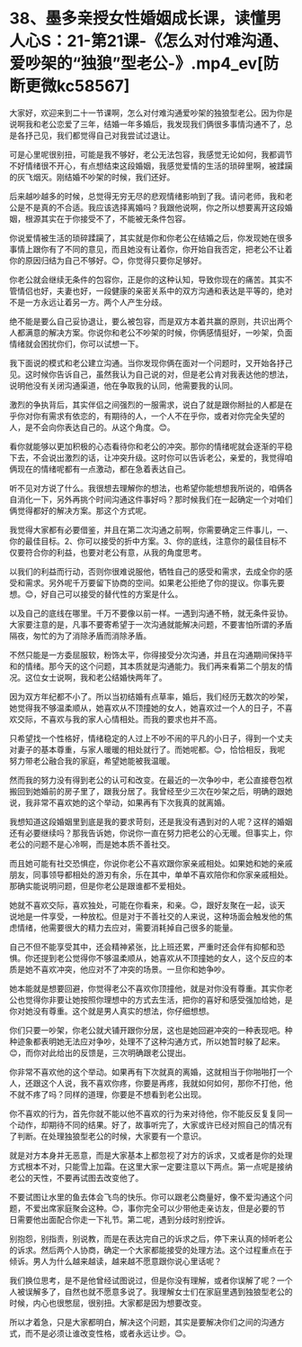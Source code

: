 # 38、墨多亲授女性婚姻成长课，读懂男人心S：21-第21课-《怎么对付难沟通、爱吵架的“独狼”型老公-》.mp4_ev[防断更微kc58567]

大家好，欢迎来到二十一节课啊，怎么对付难沟通爱吵架的独狼型老公。因为你是说啊我和老公恋爱了三年，结婚一年多婚后，我发现我们俩很多事情沟通不了，总是各抒己见，我们都觉得自己对我尝试过退让。

可是心里呢很别扭，可能是我不够好，老公无法包容，我感觉无论如何，我都调节不好情绪很不开心，有点想结束这段婚姻，我感觉爱情的生活的琐碎里啊，被蹂躏的灰飞烟灭。刚结婚不吵架的时候，我们还好。

后来越吵越多的时候，总觉得无穷无尽的悲观情绪影响到了我。请问老师，我和老公是不是真的不合适。我应该选择离婚吗？我跟他说啊，你之所以想要离开这段婚姻，根源其实在于你接受不了，不能被无条件包容。

你说爱情被生活的琐碎蹂躏了，其实就是你和你老公在结婚之后，你发现她在很多事情上跟你有了不同的意见，而且她没有让着你，你开始自我否定，把老公不让着你的原因归结为自己不够好。😊，你觉得只要你足够好。

你老公就会继续无条件的包容你，正是你的这种认知，导致你现在的痛苦。其实不管情侣也好，夫妻也好，一段健康的亲密关系中的双方沟通和表达是平等的，绝对不是一方永远让着另一方。两个人产生分歧。

绝不能是要么自己妥协退让，要么被包容，而是双方本着共赢的原则，共识出两个人都满意的解决方案。你说你和老公不吵架的时候，你俩感情挺好，一吵架，负面情绪就会困扰你们，你可以试想一下。

我下面说的模式和老公建立沟通。当你发现你俩在面对一个问题时，又开始各抒己见。这时候你告诉自己，虽然我认为自己说的对，但是老公肯对我表达他的想法，说明他没有关闭沟通渠道，他在争取我的认同，他需要我的认同。

激烈的争执背后，其实伴侣之间强烈的一服需求，说白了就是跟你掰扯的人都是在乎你对你有需求有依恋的，有期待的人，一个人不在乎你，或者对你完全失望的人，是不会向你表达自己的。从这个角度。😊。

看你就能够以更加积极的心态看待你和老公的冲突。那你的情绪呢就会逐渐的平稳下去，不会说出激烈的话，让冲突升级。这时你可以告诉老公，亲爱的，我觉得咱俩现在的情绪呢都有一点激动，都在急着表达自己。

听不见对方说了什么。我很想去理解你的想法，也希望你能想想我所说的，咱俩各自消化一下，另外再挑个时间沟通这件事好吗？那时候我们在一起确定一个对咱们俩觉得都好的解决方案。那这个方式呢。

我觉得大家都有必要借鉴，并且在第二次沟通之前啊，你需要确定三件事儿，一、你的最佳目标。2、你可以接受的折中方案。3、你的底线，注意你的最佳目标不仅要符合你的利益，也要对老公有意，从我的角度思考。

以我们的利益而行动，否则你很难说服他，牺牲自己的感受和需求，去成全你的感受和需求。另外呢千万要留下协商的空间。如果老公拒绝了你的提议。你事先要想。😊，好自己可以接受的替代性的方案是什么。

以及自己的底线在哪里。千万不要像以前一样。一遇到沟通不畅，就无条件妥协。大家要注意的是，凡事不要寄希望于一次沟通就能解决问题，不要害怕所谓的矛盾隔夜，匆忙的为了消除矛盾而消除矛盾。

不然只能是一方委屈服软，粉饰太平，你得接受分次沟通，并且在沟通期间保持平和的情绪。那今天的这个问题，其本质就是沟通能力。我们再来看第二个朋友的情况。这位女士说啊，我和老公结婚快两年了。

因为双方年纪都不小了。所以当初结婚有点草率，婚后，我们经历无数次的吵架，她觉得我不够温柔顺从，她喜欢从不顶撞她的女人，她喜欢过一个人的日子，不喜欢交际，不喜欢与我的家人心情相处。而我的要求也并不高。

只希望找一个性格好，情绪稳定的人过上不吵不闹的平凡的小日子，得到一个丈夫对妻子的基本尊重，与家人暖暖的相处就行了。而她呢都。😊，恰恰相反，我呢努力带老公融合我的家庭，希望她能被我温暖。

然而我的努力没有得到老公的认可和改变。在最近的一次争吵中，老公直接卷包袱搬回到她婚前的房子里了，跟我分居了。我曾经至少三次在吵架之后，明确的跟她说，我非常不喜欢她的这个举动，如果再有下次我真的就离婚。

我想知道这段婚姻里到底是我的要求苛刻，还是我没有遇到对的人呢？这样的婚姻还有必要继续吗？那我告诉她，你说你一直在努力把老公的心无暖。但事实上，你老公的问题不是心冷啊，而是她本质不善社交。

而且她可能有社交恐惧症，你说你老公不喜欢跟你家亲戚相处。如果她和她的亲戚朋友，同事领导都相处的游刃有余，乐在其中，单单不喜欢陪你和你家亲戚相处。那确实能说明问题，但是你老公是跟谁都不爱相处。

她就不喜欢交际，喜欢独处，可能在你看来，和亲。😊，跟好友聚在一起，谈天说地是一件享受，一种放松。但是对于不善社交的人来说，这种场面会触发他的焦虑情绪，他需要很大的精力去应对，需要消耗掉自己很多的能量。

自己不但不能享受其中，还会精神紧张，比上班还累，严重时还会伴有抑郁和恐惧。你还提到老公觉得你不够温柔顺从，她喜欢从不顶撞她的女人，这个反应的本质是她不喜欢冲突，他应对不了冲突的场景。一旦你和她争吵。

她本能就是想要回避，你觉得老公不喜欢你顶撞他，就是对你没有尊重。其实你老公也觉得你非要让她按照你理想中的方式去生活，把你的喜好和感受强加给她，是你对她没有尊重。这个就是男人真实的想法，你仔细想想。

你们只要一吵架，你老公就犬铺开跟你分居，这也是她回避冲突的一种表现吧。种种迹象都表明她无法应对争吵，处理不了这种沟通方式，所以她暂时躲了起来。😊，而你对此给出的反馈是，三次明确跟老公提出。

你非常不喜欢他的这个举动。如果再有下次就真的离婚，这就相当于你啪啪打一个人，还跟这个人说，我不喜欢你疼，你要是再疼，我就如何如何，那你不打他，他不就不疼了吗？同样的道理，你要是不想看到老公出现。

你不喜欢的行为，首先你就不能以他不喜欢的行为来对待他，你不能反反复复同一个动作，却期待不同的结果。好了，故事听完了，大家或许已经对照自己的情况有了判断。在处理独狼型老公的时候，大家要有一个意识。

就是对方本身并无恶意，而是大家基本上都忽视了对方的诉求，又或者是你的处理方式根本不对，只能雪上加霜。在这里大家一定要注意以下两点。第一点呢是接纳老公的天性，不要再试图去改变他了。

不要试图让水里的鱼去体会飞鸟的快乐。你可以跟老公商量好，像不爱沟通这个问题，不爱出席家庭聚会这种。😊，事你完全可以少带他走亲访友，但是必要的节日需要他出面配合你走一下礼节。第二呢，遇到分歧时别控诉。

别抱怨，别指责，别说教，而是在表达完自己的诉求之后，停下来认真的倾听老公的诉求。然后两个人协商，确定一个大家都能接受的处理方法。这个过程重点在于倾诉。男人为什么越来越读，越来越不愿意跟你说心里话呢？

我们换位思考，是不是他曾经试图说过，但是你没有理解，或者你误解了呢？一个人被误解多了，自然也就不愿意多说了。我理解女士们在家庭里遇到独狼型老公的时候，内心也很憋屈，很别扭。大家都是因为想要改变。

所以才着急，只是大家都明白，解决这个问题，其实是要解决你们之间的沟通方式，而不是必须让谁改变性格，或者永远让步。😊。

